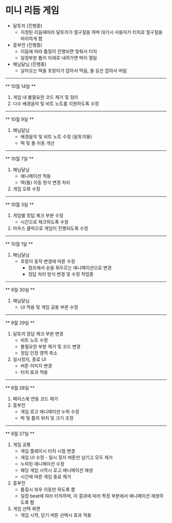 # 미니 리듬 게임

* 달토끼 (진행중)
    - 지정된 리듬에따라 달토끼가 절구질을 하며 대기시 사용자가 터치로 절구질을 따라하게 함
* 흥부전 (진행중)
    - 리듬에 따라 톱질이 진행되면 맞춰서 터치
    - 일정부분 톱이 아래로 내려가면 박이 열림
* 해님달님 (진행중)
    - 날아오는 떡을 호랑이가 잡아서 먹음, 돌 등은 잡아서 버림

---
** 10월 14일 **
1. 게임 내 불필요한 코드 제거 및 정리
2. 다수 배경음악 및 비트 노트를 지원하도록 수정
---
** 10월 9일 **
1. 해님달님
    - 배경음악 및 비트 노트 수정 (달토끼용)
    - 떡 및 돌 이동 개선
---
** 10월 7일 **
1. 해님달님
    - 애니메이션 적용
    - 떡(돌) 이동 방식 변경 처리
2. 게임 오류 수정
---
** 10월 3일 **
1. 게임별 정답 체크 부분 수정
    - 시간으로 체크하도록 수정
2. 마우스 클릭으로 게임이 진행되도록 수정
---
** 10월 1일 **
1. 해님달님
    - 호랑이 동작 변경에 따른 수정
        - 점프에서 손을 휘두르는 애니메이션으로 변경
        - 정답 처리 방식 변경 및 수정 작업중
---
** 9월 30일 **
1. 해님달님
    - UI 적용 및 게임 공용 부분 수정
---
** 9월 29일 **
1. 달토끼 정답 체크 부분 변경
    - 비트 노트 수정
    - 불필요한 부분 제거 및 코드 변경
    - 정답 인정 영역 축소
 2. 일시정지, 종료 UI
     - 버튼 이미지 변경
     - 터치 효과 적용
---
** 9월 28일 **
1. 페이스북 연동 코드 제거
2. 흥부전
    - 게임 로고 애니메이션 누락 수정
    - 박 및 톱의 위치 및 크기 조정
---
** 9월 27일 **
1.  게임 공통
    - 게임 플레이시 터치 시점 변경
    - 게임 UI 수정 - 일시 정지 버튼만 남기고 모두 제거
    - 누락된 애니메이션 수정
    - 해당 게임 시작시 로고 애니메이션 재생
    - 시간에 따른 게임 종료 제거
2. 흥부전
    - 톱질시 좌우 이동만 하도록 함
    - 일정 beat에 따라 터치하며, 이 결과에 따라 특정 부분에서 애니메이션 재생하도록 함
3. 게임 선택 화면
    - 게임 시작, 닫기 버튼 선택시 효과 적용
